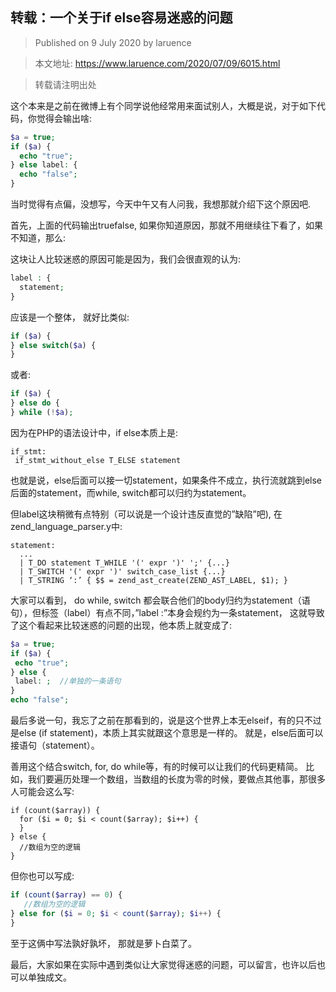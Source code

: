 ## 转载：一个关于if else容易迷惑的问题

> Published on 9 July 2020 by laruence

> 本文地址: https://www.laruence.com/2020/07/09/6015.html

>转载请注明出处

这个本来是之前在微博上有个同学说他经常用来面试别人，大概是说，对于如下代码，你觉得会输出啥:
```php
$a = true;
if ($a) {
  echo "true";
} else label: {
  echo "false";
}
```

当时觉得有点偏，没想写，今天中午又有人问我，我想那就介绍下这个原因吧.

首先，上面的代码输出truefalse, 如果你知道原因，那就不用继续往下看了，如果不知道，那么:

这块让人比较迷惑的原因可能是因为，我们会很直观的认为:
```php
label : {
  statement;
}
```

应该是一个整体， 就好比类似:
```php
if ($a) {
} else switch($a) {
}
```

或者:
```php
if ($a) {
} else do {
} while (!$a);
```

因为在PHP的语法设计中，if else本质上是:
```text
if_stmt:
 if_stmt_without_else T_ELSE statement
```

也就是说，else后面可以接一切statement，如果条件不成立，执行流就跳到else后面的statement，而while, switch都可以归约为statement。

但label这块稍微有点特别（可以说是一个设计违反直觉的”缺陷”吧), 在zend_language_parser.y中:

```text
statement:
  ...
  | T_DO statement T_WHILE '(' expr ')' ';' {...}
  | T_SWITCH '(' expr ')' switch_case_list {...}
  | T_STRING ‘:’ { $$ = zend_ast_create(ZEND_AST_LABEL, $1); }
```

大家可以看到， do while, switch 都会联合他们的body归约为statement（语句），但标签（label）有点不同，”label :”本身会规约为一条statement， 这就导致了这个看起来比较迷惑的问题的出现，他本质上就变成了:

```php
$a = true;
if ($a) {
 echo "true";
} else {
 label: ;  //单独的一条语句
}
echo "false";
```

最后多说一句，我忘了之前在那看到的，说是这个世界上本无elseif，有的只不过是else (if statement)，本质上其实就跟这个意思是一样的。 就是，else后面可以接语句（statement）。

善用这个结合switch, for, do while等，有的时候可以让我们的代码更精简。
比如，我们要遍历处理一个数组，当数组的长度为零的时候，要做点其他事，那很多人可能会这么写:

```text
if (count($array)) {
  for ($i = 0; $i < count($array); $i++) {
  }
} else {
  //数组为空的逻辑
}
```

但你也可以写成:

```php
if (count($array) == 0) {
   //数组为空的逻辑
} else for ($i = 0; $i < count($array); $i++) {
}
```

至于这俩中写法孰好孰坏， 那就是萝卜白菜了。

最后，大家如果在实际中遇到类似让大家觉得迷惑的问题，可以留言，也许以后也可以单独成文。